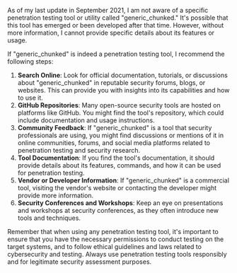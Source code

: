 As of my last update in September 2021, I am not aware of a specific penetration testing tool or utility called "generic_chunked." It's possible that this tool has emerged or been developed after that time. However, without more information, I cannot provide specific details about its features or usage.

If "generic_chunked" is indeed a penetration testing tool, I recommend the following steps:

1. **Search Online**: Look for official documentation, tutorials, or discussions about "generic_chunked" in reputable security forums, blogs, or websites. This can provide you with insights into its capabilities and how to use it.
2. **GitHub Repositories**: Many open-source security tools are hosted on platforms like GitHub. You might find the tool's repository, which could include documentation and usage instructions.
3. **Community Feedback**: If "generic_chunked" is a tool that security professionals are using, you might find discussions or mentions of it in online communities, forums, and social media platforms related to penetration testing and security research.
4. **Tool Documentation**: If you find the tool's documentation, it should provide details about its features, commands, and how it can be used for penetration testing.
5. **Vendor or Developer Information**: If "generic_chunked" is a commercial tool, visiting the vendor's website or contacting the developer might provide more information.
6. **Security Conferences and Workshops**: Keep an eye on presentations and workshops at security conferences, as they often introduce new tools and techniques.

Remember that when using any penetration testing tool, it's important to ensure that you have the necessary permissions to conduct testing on the target systems, and to follow ethical guidelines and laws related to cybersecurity and testing. Always use penetration testing tools responsibly and for legitimate security assessment purposes.